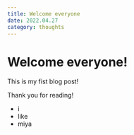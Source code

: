 ```yaml
---
title: Welcome everyone
date: 2022.04.27
category: thoughts
---
```


# Welcome everyone!

This is my fist blog post!

Thank you for reading!

- i
- like
- miya
